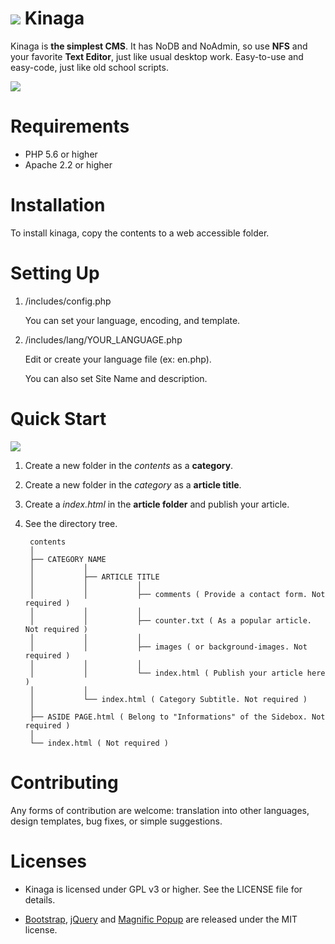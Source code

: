# ![](https://avatars3.githubusercontent.com/u/26238188?v=3&s=45) Kinaga

Kinaga is **the simplest CMS**. It has NoDB and NoAdmin, so use **NFS** and your favorite **Text Editor**, just like usual desktop work. Easy-to-use and easy-code, just like old school scripts.

![](https://cloud.githubusercontent.com/assets/26238188/23820102/835ae602-0654-11e7-9d54-fbdf9f3f369f.png)


# Requirements

- PHP 5.6 or higher
- Apache 2.2 or higher


# Installation

To install kinaga, copy the contents to a web accessible folder.


# Setting Up

1. /includes/config.php

	You can set your language, encoding, and template.

2. /includes/lang/YOUR_LANGUAGE.php

	Edit or create your language file (ex: en.php).

	You can also set Site Name and description.


# Quick Start

![](https://cloud.githubusercontent.com/assets/26238188/23639374/a7f382e4-032a-11e7-81ed-86beb7cdafc0.gif)

1. Create a new folder in the *contents* as a **category**.

2. Create a new folder in the *category* as a **article title**.

3. Create a *index.html* in the **article folder** and publish your article.

4. See the directory tree.



		contents
		│
		├── CATEGORY NAME
		│			│
		│			├── ARTICLE TITLE
		│			│			│
		│			│			├── comments ( Provide a contact form. Not required )
		│			│			│
		│			│			├── counter.txt ( As a popular article. Not required )
		│			│			│
		│			│			├── images ( or background-images. Not required )
		│			│			│
		│			│			└── index.html ( Publish your article here )
		│			│
		│			└── index.html ( Category Subtitle. Not required )
		│
		├── ASIDE PAGE.html ( Belong to "Informations" of the Sidebox. Not required )
		│
		└── index.html ( Not required )


# Contributing

Any forms of contribution are welcome: translation into other languages, design templates, bug fixes, or simple suggestions.



# Licenses

- Kinaga is licensed under GPL v3 or higher. See the LICENSE file for details.

- [Bootstrap](http://getbootstrap.com/), [jQuery](http://jquery.com/) and [Magnific Popup](http://dimsemenov.com/plugins/magnific-popup/) are released under the MIT license.


